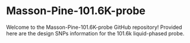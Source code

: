 # Masson-Pine-101.6K-probe
Welcome to the Masson-Pine-101.6K-probe GitHub repository! Provided here are the design SNPs information for the 101.6k liquid-phased probe. 
